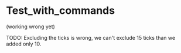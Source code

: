 # Test_with_commands
(working wrong yet)

TODO: Excluding the ticks is wrong, we can't exclude 15 ticks than we added only 10.
